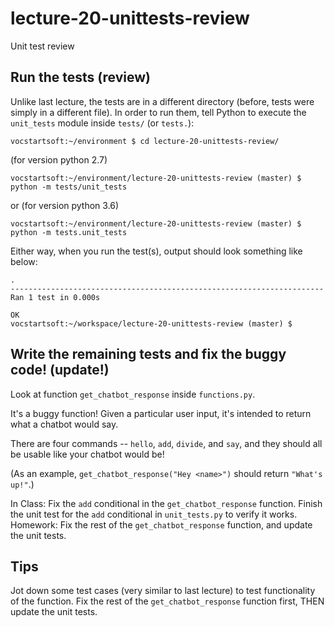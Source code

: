 # lecture-20-unittests-review

Unit test review

## Run the tests (review)

Unlike last lecture, the tests are in a different directory (before, tests were simply in a different file). In
order to run them, tell Python to execute the `unit_tests` module inside `tests/` (or `tests.`):


```
vocstartsoft:~/environment $ cd lecture-20-unittests-review/
```
(for version python 2.7)
```
vocstartsoft:~/environment/lecture-20-unittests-review (master) $ python -m tests/unit_tests
```
or (for version python 3.6)
```
vocstartsoft:~/environment/lecture-20-unittests-review (master) $ python -m tests.unit_tests
```
Either way, when you run the test(s), output should look something like below:
```
.
----------------------------------------------------------------------
Ran 1 test in 0.000s

OK
vocstartsoft:~/workspace/lecture-20-unittests-review (master) $
```

## Write the remaining tests and fix the buggy code! (update!)

Look at function `get_chatbot_response` inside `functions.py`.

It's a buggy function! Given a particular
user input, it's intended to return what a chatbot would say.

There are four commands -- `hello`, `add`, `divide`, and `say`, and they should
all be usable like your chatbot would be!

(As an example, `get_chatbot_response("Hey <name>")` should return `"What's up!"`.)

In Class: Fix the `add` conditional in the `get_chatbot_response` function. Finish the unit test for the `add` conditional in `unit_tests.py` to verify it works.
Homework: Fix the rest of the `get_chatbot_response` function, and update the unit tests.

## Tips

Jot down some test cases (very similar to last lecture) to test functionality of the function.
Fix the rest of the `get_chatbot_response` function first, THEN update the unit tests. 
